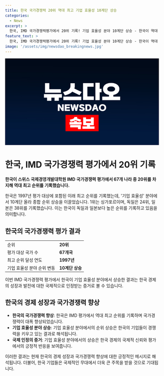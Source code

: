```yaml
---
title: 한국 국가경쟁력 20위 역대 최고 기업 효율성 10계단 상승
categories:
  - News
excerpt: >
  한국, IMD 국가경쟁력평가에서 20위 기록! 기업 효율성 분야 10계단 상승 - 한국이 역대 최고 순위인 20위를 차지했다. 특히 기업 효율성 분야에서 10계단 올라 상승했으며, 싱가포르(1위), 독일(24위), 일본(38위) 등과 비교하여 높은 순위를 기록했다.
feature_text: >
  한국, IMD 국가경쟁력평가에서 20위 기록! 기업 효율성 분야 10계단 상승 - 한국이 역대 최고 순위인 20위를 차지했다. 특히 기업 효율성 분야에서 10계단 올라 상승했으며, 싱가포르(1위), 독일(24위), 일본(38위) 등과 비교하여 높은 순위를 기록했다.
image: '/assets/img/newsdao_breakingnews.jpg'
---
```


<p><img src="/assets/img/newsdao_breakingnews.jpg" alt="koreaapp 속보" /></p>

<h1>한국, IMD 국가경쟁력 평가에서 20위 기록</h1>

<p data-ke-size="size16"><b>한국이 스위스 국제경영개발대학원 IMD 국가경쟁력 평가에서 67개 나라 중 20위를 차지해 역대 최고 순위를 기록했습니다.</b></p>

<p data-ke-size="size16">한국은 1997년 평가 대상에 포함된 이래 최고 순위를 기록했는데, '기업 효율성' 분야에서 10계단 올라 종합 순위 상승을 이끌었습니다. 1위는 싱가포르이며, 독일은 24위, 일본은 38위를 기록했습니다. 이는 한국이 독일과 일본보다 높은 순위를 기록하고 있음을 의미합니다.</p>

<h2 data-ke-size="size26">한국의 국가경쟁력 평가 결과</h2>

<table>
  <tr>
    <td>순위</td>
    <td><b>20위</b></td>
  </tr>
  <tr>
    <td>평가 대상 국가 수</td>
    <td><b>67개국</b></td>
  </tr>
  <tr>
    <td>최고 순위 달성 연도</td>
    <td><b>1997년</b></td>
  </tr>
  <tr>
    <td>기업 효율성 분야 순위 변동</td>
    <td><b>10계단 상승</b></td>
  </tr>
</table>

<p data-ke-size="size16">이번 IMD 국가경쟁력 평가에서 한국이 기업 효율성 분야에서 상승한 결과는 한국 경제의 성장과 발전에 대한 국제적으로 인정받는 증거로 볼 수 있습니다.</p>

<h2 data-ke-size="size26">한국의 경제 성장과 국가경쟁력 향상</h2>

<ul>
  <li><b>한국의 국가경쟁력 향상</b>: 한국은 IMD 평가에서 역대 최고 순위를 기록하며 국가경쟁력이 대폭 향상되었습니다.</li>
  <li><b>기업 효율성 분야 상승</b>: 기업 효율성 분야에서의 순위 상승은 한국의 기업들이 경쟁력을 키우고 있는 결과로 해석됩니다.</li>
  <li><b>국제 인정의 증거</b>: 기업 효율성 분야에서의 상승은 한국 경제의 국제적 신뢰와 평가에서의 긍정적 반응을 보여줍니다.</li>
</ul>

<p data-ke-size="size16">이러한 결과는 현재 한국의 경제 성장과 국가경쟁력 향상에 대한 긍정적인 메시지로 해석됩니다. 더불어, 한국 기업들은 국제적인 무대에서 더욱 큰 주목을 받을 것으로 기대됩니다.</p>


